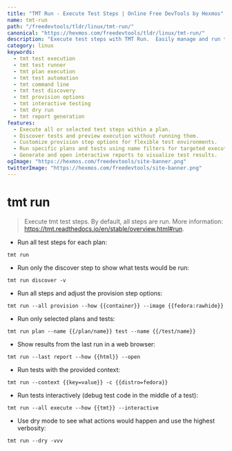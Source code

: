 ```yaml
---
title: "TMT Run - Execute Test Steps | Online Free DevTools by Hexmos"
name: tmt-run
path: "/freedevtools/tldr/linux/tmt-run/"
canonical: "https://hexmos.com/freedevtools/tldr/linux/tmt-run/"
description: "Execute test steps with TMT Run.  Easily manage and run test plans, discover tests, and adjust provision options. Free online tool, no registration required."
category: linux
keywords:
  - tmt test execution
  - tmt test runner
  - tmt plan execution
  - tmt test automation
  - tmt command line
  - tmt test discovery
  - tmt provision options
  - tmt interactive testing
  - tmt dry run
  - tmt report generation
features:
  - Execute all or selected test steps within a plan.
  - Discover tests and preview execution without running them.
  - Customize provision step options for flexible test environments.
  - Run specific plans and tests using name filters for targeted execution.
  - Generate and open interactive reports to visualize test results.
ogImage: "https://hexmos.com/freedevtools/site-banner.png"
twitterImage: "https://hexmos.com/freedevtools/site-banner.png"
---
```


# tmt run

> Execute tmt test steps. By default, all steps are run.
> More information: <https://tmt.readthedocs.io/en/stable/overview.html#run>.

- Run all test steps for each plan:

`tmt run`

- Run only the discover step to show what tests would be run:

`tmt run discover -v`

- Run all steps and adjust the provision step options:

`tmt run --all provision --how {{container}} --image {{fedora:rawhide}}`

- Run only selected plans and tests:

`tmt run plan --name {{/plan/name}} test --name {{/test/name}}`

- Show results from the last run in a web browser:

`tmt run --last report --how {{html}} --open`

- Run tests with the provided context:

`tmt run --context {{key=value}} -c {{distro=fedora}}`

- Run tests interactively (debug test code in the middle of a test):

`tmt run --all execute --how {{tmt}} --interactive`

- Use dry mode to see what actions would happen and use the highest verbosity:

`tmt run --dry -vvv`
